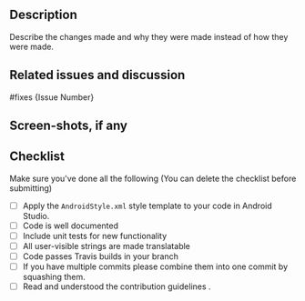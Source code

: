 ## Description

Describe the changes made and why they were made instead of how they were made.

## Related issues and discussion
#fixes {Issue Number}
 
 ## Screen-shots, if any
 
 ## Checklist
 
Make sure you've done all the following (You can delete the checklist before submitting)
 
 - [ ] Apply the `AndroidStyle.xml` style template to your code in Android Studio.
 - [ ] Code is well documented
 - [ ] Include unit tests for new functionality
 - [ ] All user-visible strings are made translatable
 - [ ] Code passes Travis builds in your branch
 - [ ] If you have multiple commits please combine them into one commit by squashing them.
 - [ ] Read and understood the contribution guidelines .
